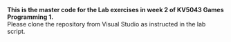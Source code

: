 <B>This is the master code for the Lab exercises in week 2 of KV5043 Games Programming 1.</B><br>
Please clone the repository from Visual Studio as instructed in the lab script.
